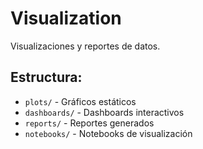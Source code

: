 # Visualization

Visualizaciones y reportes de datos.

## Estructura:
- `plots/` - Gráficos estáticos
- `dashboards/` - Dashboards interactivos
- `reports/` - Reportes generados
- `notebooks/` - Notebooks de visualización
